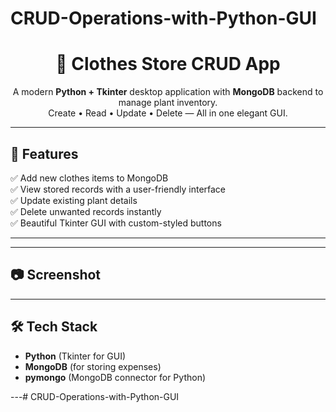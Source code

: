 # CRUD-Operations-with-Python-GUI
<h1 align="center">👕 Clothes Store CRUD App</h1>

<p align="center">
A modern <b>Python + Tkinter</b> desktop application with <b>MongoDB</b> backend to manage plant inventory.<br>
Create • Read • Update • Delete — All in one elegant GUI.
</p>


---

## 🚀 Features
✅ Add new clothes items to MongoDB  
✅ View stored records with a user-friendly interface  
✅ Update existing plant details  
✅ Delete unwanted records instantly  
✅ Beautiful Tkinter GUI with custom-styled buttons

---

---

## 📷 Screenshot

----

## 🛠 Tech Stack
- **Python** (Tkinter for GUI)
- **MongoDB** (for storing expenses)
- **pymongo** (MongoDB connector for Python)

---# CRUD-Operations-with-Python-GUI
